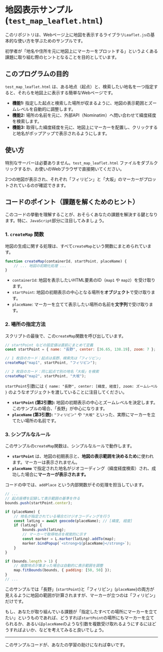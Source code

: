 # 地図表示サンプル (`test_map_leaflet.html`)

このリポジトリは、Webページ上に地図を表示するライブラリ`Leaflet.js`の基本的な使い方を学ぶためのサンプルです。

初学者が「地名や住所を元に地図上にマーカーをプロットする」というよくある課題に取り組む際のヒントとなることを目的としています。

## このプログラムの目的

`test_map_leaflet.html` は、ある地点（起点）と、検索したい地名を一つ指定すると、それらを地図上に表示する簡単なWebページです。

-   **機能1:** 指定した起点と検索した場所が収まるように、地図の表示範囲とズームレベルを自動的に調整します。
-   **機能2:** 場所の名前を元に、外部API（Nominatim）へ問い合わせて緯度経度を検索します。
-   **機能3:** 取得した緯度経度を元に、地図上にマーカーを配置し、クリックすると地名がポップアップで表示されるようにします。

## 使い方

特別なサーバーは必要ありません。`test_map_leaflet.html` ファイルをダブルクリックするか、お使いのWebブラウザで直接開いてください。

2つの地図が表示され、それぞれ「フィリピン」と「大坂」のマーカーがプロットされているのが確認できます。

## コードのポイント（課題を解くためのヒント）

このコードの挙動を理解することが、おそらくあなたの課題を解決する鍵となります。特に、`JavaScript`部分に注目してみましょう。

### 1. `createMap` 関数

地図の生成に関する処理は、すべて`createMap`という関数にまとめられています。

```javascript
function createMap(containerId, startPoint, placeName) {
    // ... 地図の初期化処理 ...
}
```

-   `containerId`: 地図を表示したいHTML要素のID（`map1` や `map2`）を受け取ります。
-   `startPoint`: 地図の初期表示の中心となる場所を**オブジェクト**で受け取ります。
-   `placeName`: マーカーを立てて表示したい場所の名前を**文字列**で受け取ります。

### 2. 場所の指定方法

スクリプトの最後で、この`createMap`関数を呼び出しています。

```javascript
// startPoint などの設定値は直前にまとめて定義
const startPoint = { name: "長野", center: [36.65, 138.19], zoom: 7 };

// 1 枚目のカード：起点は長野、検索先は「フィリピン」
createMap("map1", startPoint, "フィリピン");

// 2 枚目のカード：同じ起点で別の地名「大坂」を検索
createMap("map2", startPoint, "大坂");
```

`startPoint`引数には `{ name: "長野", center: [緯度, 経度], zoom: ズームレベル }` のようなオブジェクトを渡していることに注目してください。

-   **`startPoint` (第2引数):** 地図の初期表示の中心とズームレベルを決定します。このサンプルの場合、「長野」が中心になります。
-   **`placeName` (第3引数):** `"フィリピン"` や `"大坂"` といった、実際にマーカーを立てたい場所の名前です。

### 3. シンプルなルール

このサンプルの`createMap`関数は、シンプルなルールで動作します。

-   **`startPoint`** は、地図の初期表示と、**地図の表示範囲を決めるため**に使われます。マーカーは表示されません。
-   **`placeName`** で指定された地名がジオコーディング（緯度経度検索）され、成功した場合に**マーカーが表示されます。**

コードの中では、`addPlace` という内部関数がその処理を担当しています。

```javascript
// ...
// 起点座標を記録して表示範囲の基準を作る
bounds.push(startPoint.center);

if (placeName) {
    // 地名が指定されている場合だけジオコーディングを行う
    const latLng = await geocode(placeName); // [緯度, 経度]
    if (latLng) {
        bounds.push(latLng);
        // マーカーで取得地点を視覚的に示す
        const marker = L.marker(latLng).addTo(map);
        marker.bindPopup(`<strong>${placeName}</strong>`);
    }
}

if (bounds.length > 1) {
    // 複数地点が集まった場合は自動的に表示範囲を調整
    map.fitBounds(bounds, { padding: [50, 50] });
}
// ...
```

このサンプルでは「長野」(`startPoint`)と「フィリピン」(`placeName`)の両方が見えるように地図の範囲が計算されますが、マーカーが立つのは「フィリピン」だけです。

もし、あなたが取り組んでいる課題が「指定したすべての場所にマーカーを立てたい」というものであれば、どうすれば`startPoint`の場所にもマーカーを立てられるか、あるいは`placeName`のような引数を複数受け取れるようにするにはどうすればよいか、などを考えてみると良いでしょう。

---

このサンプルコードが、あなたの学習の助けになれば幸いです。
